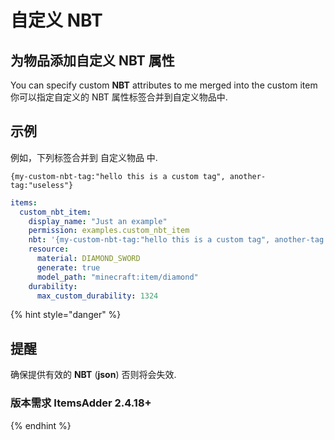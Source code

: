 # 自定义 NBT

## 为物品添加自定义 NBT 属性

You can specify custom **NBT** attributes to me merged into the custom item
你可以指定自定义的 NBT 属性标签合并到自定义物品中.

## 示例

例如，下列标签合并到 自定义物品 中.

&#x20;`{my-custom-nbt-tag:"hello this is a custom tag", another-tag:"useless"}`

```yaml
items:
  custom_nbt_item:
    display_name: "Just an example"
    permission: examples.custom_nbt_item
    nbt: '{my-custom-nbt-tag:"hello this is a custom tag", another-tag:"useless"}'
    resource:
      material: DIAMOND_SWORD
      generate: true
      model_path: "minecraft:item/diamond"
    durability:
      max_custom_durability: 1324
```

{% hint style="danger" %}
## 提醒

确保提供有效的 **NBT** (**json**) 否则将会失效.

### 版本需求 **ItemsAdder 2.4.18+** 
{% endhint %}
